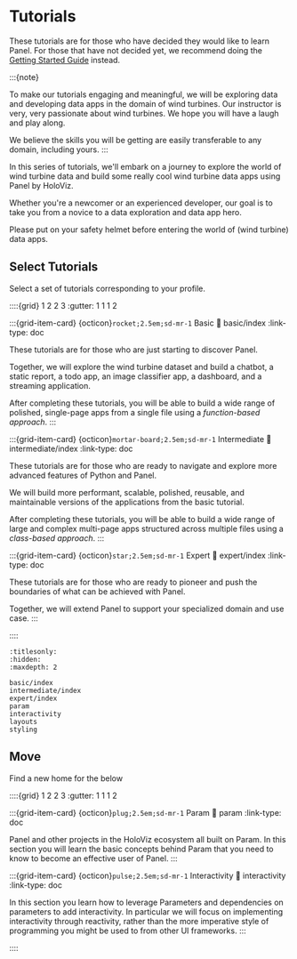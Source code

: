 # Tutorials

These tutorials are for those who have decided they would like to learn Panel. For those that have not decided yet, we recommend doing the [Getting Started Guide](../getting_started/index.md) instead.

:::{note}

To make our tutorials engaging and meaningful, we will be exploring data and developing data apps in the domain of wind turbines. Our instructor is very, very passionate about wind turbines. We hope you will have a laugh and play along.

We believe the skills you will be getting are easily transferable to any domain, including yours.
:::

In this series of tutorials, we'll embark on a journey to explore the world of wind turbine data and build some really cool wind turbine data apps using Panel by HoloViz.

Whether you're a newcomer or an experienced developer, our goal is to take you from a novice to a data exploration and data app hero.

Please put on your safety helmet before entering the world of (wind turbine) data apps.

## Select Tutorials

Select a set of tutorials corresponding to your profile.

::::{grid} 1 2 2 3
:gutter: 1 1 1 2

:::{grid-item-card} {octicon}`rocket;2.5em;sd-mr-1` Basic
:link: basic/index
:link-type: doc

These tutorials are for those who are just starting to discover Panel.

Together, we will explore the wind turbine dataset and build a chatbot, a static report, a todo app, an image classifier app, a dashboard, and a streaming application.

After completing these tutorials, you will be able to build a wide range of polished, single-page apps from a single file using a *function-based approach*.
:::

:::{grid-item-card} {octicon}`mortar-board;2.5em;sd-mr-1` Intermediate
:link: intermediate/index
:link-type: doc

These tutorials are for those who are ready to navigate and explore more advanced features of Python and Panel.

We will build more performant, scalable, polished, reusable, and maintainable versions of the applications from the basic tutorial.

After completing these tutorials, you will be able to build a wide range of large and complex multi-page apps structured across multiple files using a *class-based approach*.
:::

:::{grid-item-card} {octicon}`star;2.5em;sd-mr-1` Expert
:link: expert/index
:link-type: doc

These tutorials are for those who are ready to pioneer and push the boundaries of what can be achieved with Panel.

Together, we will extend Panel to support your specialized domain and use case.
:::

::::

```{toctree}
:titlesonly:
:hidden:
:maxdepth: 2

basic/index
intermediate/index
expert/index
param
interactivity
layouts
styling
```

## Move

Find a new home for the below

::::{grid} 1 2 2 3
:gutter: 1 1 1 2

:::{grid-item-card} {octicon}`plug;2.5em;sd-mr-1` Param
:link: param
:link-type: doc

Panel and other projects in the HoloViz ecosystem all built on Param. In this section you will learn the basic concepts behind Param that you need to know to become an effective user of Panel.
:::

:::{grid-item-card} {octicon}`pulse;2.5em;sd-mr-1` Interactivity
:link: interactivity
:link-type: doc

In this section you learn how to leverage Parameters and dependencies on parameters to add interactivity. In particular we will focus on implementing interactivity through reactivity, rather than the more imperative style of programming you might be used to from other UI frameworks.
:::

::::
